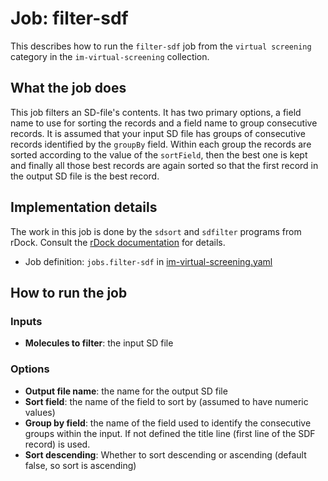 # Job: filter-sdf

This describes how to run the `filter-sdf` job from the `virtual screening` category in the `im-virtual-screening` collection.

## What the job does

This job filters an SD-file's contents. It has two primary options, a field name to use for sorting the records and a 
field name to group consecutive records. It is assumed that your input SD file has groups of consecutive records 
identified by the `groupBy` field. Within each group the records are sorted according to the value of the `sortField`,
then the best one is kept and finally all those best records are again sorted so that the first record in the output SD 
file is the best record.

## Implementation details

The work in this job is done by the `sdsort` and `sdfilter` programs from rDock. Consult the 
[rDock documentation](http://rdock.sourceforge.net/wp-content/uploads/2015/08/rDock_User_Guide.pdf) for details.

* Job definition: `jobs.filter-sdf` in [im-virtual-screening.yaml](/data-manager/im-virtual-screening.yaml)

## How to run the job

### Inputs

* **Molecules to filter**: the input SD file

### Options

* **Output file name**: the name for the output SD file
* **Sort field**: the name of the field to sort by (assumed to have numeric values)
* **Group by field**: the name of the field used to identify the consecutive groups within the input. If not defined the 
title line (first line of the SDF record) is used.
* **Sort descending**: Whether to sort descending or ascending (default false, so sort is ascending)